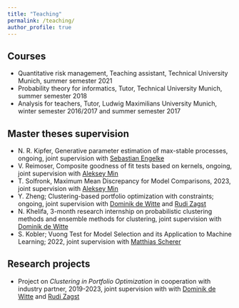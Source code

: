 ```yaml
---
title: "Teaching"
permalink: /teaching/
author_profile: true
---
```

<!--- layout: archive --->

## Courses

+ Quantitative risk management, Teaching assistant, Technical University Munich, summer semester 2021
+ Probability theory for informatics, Tutor, Technical University Munich, summer semester 2018
+ Analysis for teachers, Tutor, Ludwig Maximilians University Munich, winter semester 2016/2017 and summer semester 2017

## Master theses supervision

+ N. R. Kipfer, Generative parameter estimation of max-stable processes, ongoing, joint supervision with [Sebastian Engelke](http://www.sengelke.com/)
+ V. Reimoser, Composite goodness of fit tests based on kernels, ongoing, joint supervision with [Aleksey Min](https://www.math.cit.tum.de/mathfinance/personen/professorinnen-und-professoren/aleksey-min/)
+ T. Solfronk, Maximum Mean Discrepancy for Model Comparisons, 2023, joint supervision with [Aleksey Min](https://www.math.cit.tum.de/mathfinance/personen/professorinnen-und-professoren/aleksey-min/)
+ Y. Zheng; Clustering-based portfolio optimization with constraints; ongoing, joint supervision with [Dominik de Witte](https://www.math.cit.tum.de/mathfinance/personen/doktorandeninnen-und-postdocs/dominik-de-witte/) and [Rudi Zagst](https://www.math.cit.tum.de/mathfinance/personen/professorinnen-und-professoren/rudi-zagst/)
+ N. Khelifa, 3-month research internship on probabilistic clustering methods and ensemble methods for clustering, joint supervision with [Dominik de Witte](https://www.math.cit.tum.de/mathfinance/personen/doktorandeninnen-und-postdocs/dominik-de-witte/)
+ S. Kobler; Vuong Test for Model Selection and its Application to Machine Learning; 2022, joint supervision with [Matthias Scherer](https://www.math.cit.tum.de/mathfinance/personen/professorinnen-und-professoren/matthias-scherer/)  


## Research projects
+ Project on *Clustering in Portfolio Optimization* in cooperation with industry partner, 2019-2023, joint supervision with with [Dominik de Witte](https://www.math.cit.tum.de/mathfinance/personen/doktorandeninnen-und-postdocs/dominik-de-witte/) and [Rudi Zagst](https://www.math.cit.tum.de/mathfinance/personen/professorinnen-und-professoren/rudi-zagst/)

<!--- {% if author.googlescholar %} --->
<!---   You can also find my articles on <u><a href="{{author.googlescholar}}">my Google Scholar profile</a>.</u>--->
<!--- {% endif %}--->

<!--- {% include base_path %}--->

<!--- {% for post in site.publications reversed %}--->
<!---   {% include archive-single.html %}--->
<!--- {% endfor %}--->
